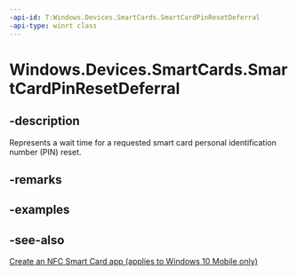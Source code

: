 ```yaml
---
-api-id: T:Windows.Devices.SmartCards.SmartCardPinResetDeferral
-api-type: winrt class
---
```


<!-- Class syntax.
public class SmartCardPinResetDeferral : Windows.Devices.SmartCards.ISmartCardPinResetDeferral
-->

# Windows.Devices.SmartCards.SmartCardPinResetDeferral

## -description
Represents a wait time for a requested smart card personal identification number (PIN) reset.

## -remarks

## -examples

## -see-also
[Create an NFC Smart Card app (applies to Windows 10 Mobile only)](/windows/uwp/devices-sensors/host-card-emulation)
